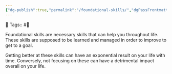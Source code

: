 ```yaml
---
{"dg-publish":true,"permalink":"/foundational-skills/","dgPassFrontmatter":true,"noteIcon":"1","created":"2023-11-14T21:08:43.804+05:30","updated":"2023-12-17T22:09:11.060+05:30"}
---
```


🧶 Tags:: #🌱

Foundational skills are necessary skills that can help you throughout life. These skills are supposed to be learned and managed in order to improve to get to a goal.

Getting better at these skills can have an exponential result on your life with time. Conversely, not focusing on these can have a detrimental impact overall on your life.